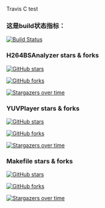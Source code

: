 Travis C test

### 这是build状态指标：
[![Build Status](https://travis-ci.org/latelee/ci.svg?branch=master)](https://travis-ci.org/latelee/ci)

### H264BSAnalyzer stars & forks
[![GitHub stars](https://img.shields.io/github/stars/latelee/H264BSAnalyzer.svg)](https://github.com/latelee/H264BSAnalyzer)


[![GitHub forks](https://img.shields.io/github/forks/latelee/H264BSAnalyzer.svg)](https://github.com/latelee/H264BSAnalyzer)

[![Stargazers over time](https://starcharts.herokuapp.com/latelee/H264BSAnalyzer.svg)](https://starcharts.herokuapp.com/latelee/H264BSAnalyzer)


### YUVPlayer stars & forks

[![GitHub stars](https://img.shields.io/github/stars/latelee/YUVPlayer.svg)](https://github.com/latelee/YUVPlayer)


[![GitHub forks](https://img.shields.io/github/forks/latelee/YUVPlayer.svg)](https://github.com/latelee/YUVPlayer)

[![Stargazers over time](https://starcharts.herokuapp.com/latelee/YUVPlayer.svg)](https://starcharts.herokuapp.com/latelee/YUVPlayer)

### Makefile stars & forks

[![GitHub stars](https://img.shields.io/github/stars/latelee/Makefile_templet.svg)](https://github.com/latelee/Makefile_templet)


[![GitHub forks](https://img.shields.io/github/forks/latelee/Makefile_templet.svg)](https://github.com/latelee/Makefile_templet)

[![Stargazers over time](https://starcharts.herokuapp.com/latelee/Makefile_templet.svg)](https://starcharts.herokuapp.com/latelee/Makefile_templet)

